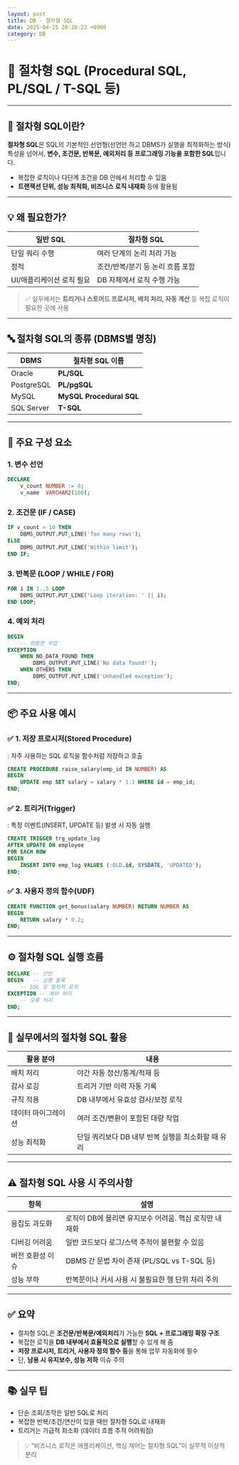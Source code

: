 ```yaml
---
layout: post
title: DB - 절차형 SQL
date: 2025-04-25 20:20:23 +0900
category: DB
---
```

# 🔧 절차형 SQL (Procedural SQL, PL/SQL / T-SQL 등)

---

## 📌 절차형 SQL이란?

**절차형 SQL**은 SQL의 기본적인 선언형(선언만 하고 DBMS가 실행을 최적화하는 방식) 특성을 넘어서, **변수, 조건문, 반복문, 예외처리 등 프로그래밍 기능을 포함한 SQL**입니다.

- 복잡한 로직이나 다단계 조건을 DB 안에서 처리할 수 있음
- **트랜잭션 단위, 성능 최적화, 비즈니스 로직 내재화** 등에 활용됨

---

## 💡 왜 필요한가?

| 일반 SQL | 절차형 SQL |
|----------|-------------|
| 단일 쿼리 수행 | 여러 단계의 논리 처리 가능 |
| 정적 | 조건/반복/분기 등 논리 흐름 포함 |
| UI/애플리케이션 로직 필요 | DB 자체에서 로직 수행 가능 |

> ✅ 실무에서는 **트리거나 스토어드 프로시저, 배치 처리, 자동 계산** 등 복잡 로직이 필요한 곳에 사용

---

## 🔤 절차형 SQL의 종류 (DBMS별 명칭)

| DBMS        | 절차형 SQL 이름 |
|-------------|------------------|
| Oracle      | **PL/SQL**       |
| PostgreSQL  | **PL/pgSQL**     |
| MySQL       | **MySQL Procedural SQL** |
| SQL Server  | **T-SQL**        |

---

## 🔧 주요 구성 요소

### 1. 변수 선언
```sql
DECLARE
    v_count NUMBER := 0;
    v_name  VARCHAR2(100);
```

### 2. 조건문 (IF / CASE)
```sql
IF v_count > 10 THEN
    DBMS_OUTPUT.PUT_LINE('Too many rows');
ELSE
    DBMS_OUTPUT.PUT_LINE('Within limit');
END IF;
```

### 3. 반복문 (LOOP / WHILE / FOR)
```sql
FOR i IN 1..5 LOOP
    DBMS_OUTPUT.PUT_LINE('Loop iteration: ' || i);
END LOOP;
```

### 4. 예외 처리
```sql
BEGIN
    -- 위험한 작업
EXCEPTION
    WHEN NO_DATA_FOUND THEN
        DBMS_OUTPUT.PUT_LINE('No data found!');
    WHEN OTHERS THEN
        DBMS_OUTPUT.PUT_LINE('Unhandled exception');
END;
```

---

## 📦 주요 사용 예시

### ✅ 1. 저장 프로시저(Stored Procedure)
: 자주 사용하는 SQL 로직을 함수처럼 저장하고 호출
```sql
CREATE PROCEDURE raise_salary(emp_id IN NUMBER) AS
BEGIN
    UPDATE emp SET salary = salary * 1.1 WHERE id = emp_id;
END;
```

### ✅ 2. 트리거(Trigger)
: 특정 이벤트(INSERT, UPDATE 등) 발생 시 자동 실행
```sql
CREATE TRIGGER trg_update_log
AFTER UPDATE ON employee
FOR EACH ROW
BEGIN
    INSERT INTO emp_log VALUES (:OLD.id, SYSDATE, 'UPDATED');
END;
```

### ✅ 3. 사용자 정의 함수(UDF)
```sql
CREATE FUNCTION get_bonus(salary NUMBER) RETURN NUMBER AS
BEGIN
    RETURN salary * 0.2;
END;
```

---

## ⚙️ 절차형 SQL 실행 흐름

```sql
DECLARE -- 선언
BEGIN   -- 실행 블록
    -- SQL 및 절차적 로직
EXCEPTION -- 예외 처리
    -- 오류 처리
END;
```

---

## 🧠 실무에서의 절차형 SQL 활용

| 활용 분야         | 내용 |
|------------------|------|
| 배치 처리         | 야간 자동 정산/통계/적재 등 |
| 감사 로깅         | 트리거 기반 이력 자동 기록 |
| 규칙 적용         | DB 내부에서 유효성 검사/보정 로직 |
| 데이터 마이그레이션 | 여러 조건/변환이 포함된 대량 작업 |
| 성능 최적화       | 단일 쿼리보다 DB 내부 반복 실행을 최소화할 때 유리 |

---

## ⚠️ 절차형 SQL 사용 시 주의사항

| 항목 | 설명 |
|------|------|
| 응집도 과도화 | 로직이 DB에 몰리면 유지보수 어려움. 핵심 로직만 내재화 |
| 디버깅 어려움 | 일반 코드보다 로그/스택 추적이 불편할 수 있음 |
| 버전 호환성 이슈 | DBMS 간 문법 차이 존재 (PL/SQL vs T-SQL 등) |
| 성능 부하 | 반복문이나 커서 사용 시 불필요한 행 단위 처리 주의 |

---

## ✅ 요약

- 절차형 SQL은 **조건문/반복문/예외처리**가 가능한 **SQL + 프로그래밍 확장 구조**
- 복잡한 로직을 **DB 내부에서 효율적으로 실행**할 수 있게 해 줌
- **저장 프로시저, 트리거, 사용자 정의 함수 등**을 통해 업무 자동화에 필수
- 단, **남용 시 유지보수, 성능 저하** 이슈 주의

---

## 📚 실무 팁

- 단순 조회/조작은 일반 SQL로 처리
- 복잡한 반복/조건/연산이 있을 때만 절차형 SQL로 내재화
- 트리거는 가급적 최소화 (데이터 흐름 추적 어려워짐)

> 💡 “비즈니스 로직은 애플리케이션, 핵심 제어는 절차형 SQL”이 실무적 이상적 분리